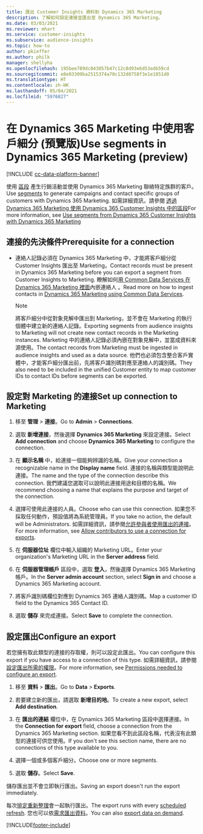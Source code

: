 ```yaml
---
title: 匯出 Customer Insights 資料到 Dynamics 365 Marketing
description: 了解如何設定連接並匯出至 Dynamics 365 Marketing。
ms.date: 03/03/2021
ms.reviewer: mhart
ms.service: customer-insights
ms.subservice: audience-insights
ms.topic: how-to
author: pkieffer
ms.author: philk
manager: shellyha
ms.openlocfilehash: 195bee789dc043057b47c12c8d93e6d53edb59cd
ms.sourcegitcommit: e8e03309ba2515374a70c132d0758f3e1e1851d0
ms.translationtype: HT
ms.contentlocale: zh-HK
ms.lasthandoff: 05/04/2021
ms.locfileid: "5976827"
---
```

# <a name="use-segments-in-dynamics-365-marketing-preview"></a><span data-ttu-id="e29aa-103">在 Dynamics 365 Marketing 中使用客戶細分 (預覽版)</span><span class="sxs-lookup"><span data-stu-id="e29aa-103">Use segments in Dynamics 365 Marketing (preview)</span></span>

[!INCLUDE [cc-data-platform-banner](../includes/cc-data-platform-banner.md)]

<span data-ttu-id="e29aa-104">使用 [區段](segments.md) 產生行銷活動並使用 Dynamics 365 Marketing 聯絡特定族群的客戶。</span><span class="sxs-lookup"><span data-stu-id="e29aa-104">Use [segments](segments.md) to generate campaigns and contact specific groups of customers with Dynamics 365 Marketing.</span></span> <span data-ttu-id="e29aa-105">如需詳細資訊，請參閱 [透過 Dynamics 365 Marketing 使用 Dynamics 365 Customer Insights 中的區段](/dynamics365/marketing/customer-insights-segments)</span><span class="sxs-lookup"><span data-stu-id="e29aa-105">For more information, see [Use segments from Dynamics 365 Customer Insights with Dynamics 365 Marketing](/dynamics365/marketing/customer-insights-segments)</span></span>

## <a name="prerequisite-for-a-connection"></a><span data-ttu-id="e29aa-106">連接的先決條件</span><span class="sxs-lookup"><span data-stu-id="e29aa-106">Prerequisite for a connection</span></span>

- <span data-ttu-id="e29aa-107">連絡人記錄必須在 Dynamics 365 Marketing 中，才能將客戶細分從 Customer Insights 匯出至 Marketing。</span><span class="sxs-lookup"><span data-stu-id="e29aa-107">Contact records must be present in Dynamics 365 Marketing before you can export a segment from Customer Insights to Marketing.</span></span> <span data-ttu-id="e29aa-108">瞭解如何[用 Common Data Services 在 Dynamics 365 Marketing 裡面](connect-power-query.md)內嵌連絡人 。</span><span class="sxs-lookup"><span data-stu-id="e29aa-108">Read more on how to ingest contacts in [Dynamics 365 Marketing using Common Data Services](connect-power-query.md).</span></span>

  > [!NOTE]
  > <span data-ttu-id="e29aa-109">將客戶細分中從對象見解中匯出到 Marketing，並不會在 Marketing 的執行個體中建立新的連絡人記錄。</span><span class="sxs-lookup"><span data-stu-id="e29aa-109">Exporting segments from audience insights to Marketing will not create new contact records in the Marketing instances.</span></span> <span data-ttu-id="e29aa-110">Marketing 中的連絡人記錄必須內嵌在對象見解中，並當成資料來源使用。</span><span class="sxs-lookup"><span data-stu-id="e29aa-110">The contact records from Marketing must be ingested in audience insights and used as a data source.</span></span> <span data-ttu-id="e29aa-111">他們也必須包含整合客戶實體中，才能客戶細分匯出前，先將客戶識別碼對應至連絡人的識別碼。</span><span class="sxs-lookup"><span data-stu-id="e29aa-111">They also need to be included in the unified Customer entity to map customer IDs to contact IDs before segments can be exported.</span></span>

## <a name="set-up-connection-to-marketing"></a><span data-ttu-id="e29aa-112">設定對 Marketing 的連接</span><span class="sxs-lookup"><span data-stu-id="e29aa-112">Set up connection to Marketing</span></span>

1. <span data-ttu-id="e29aa-113">移至 **管理** > **連接**。</span><span class="sxs-lookup"><span data-stu-id="e29aa-113">Go to **Admin** > **Connections**.</span></span>

1. <span data-ttu-id="e29aa-114">選取 **新增連接**，然後選擇 **Dynamics 365 Marketing** 來設定連接。</span><span class="sxs-lookup"><span data-stu-id="e29aa-114">Select **Add connection** and choose **Dynamics 365 Marketing** to configure the connection.</span></span>

1. <span data-ttu-id="e29aa-115">在 **顯示名稱** 中，給連接一個能夠辨識的名稱。</span><span class="sxs-lookup"><span data-stu-id="e29aa-115">Give your connection a recognizable name in the **Display name** field.</span></span> <span data-ttu-id="e29aa-116">連接的名稱與類型能說明此連接。</span><span class="sxs-lookup"><span data-stu-id="e29aa-116">The name and the type of the connection describe this connection.</span></span> <span data-ttu-id="e29aa-117">我們建議您選取可以說明此連接用途和目標的名稱。</span><span class="sxs-lookup"><span data-stu-id="e29aa-117">We recommend choosing a name that explains the purpose and target of the connection.</span></span>

1. <span data-ttu-id="e29aa-118">選擇可使用此連接的人員。</span><span class="sxs-lookup"><span data-stu-id="e29aa-118">Choose who can use this connection.</span></span> <span data-ttu-id="e29aa-119">如果您不採取任何動作，預設值將為系統管理員。</span><span class="sxs-lookup"><span data-stu-id="e29aa-119">If you take no action, the default will be Administrators.</span></span> <span data-ttu-id="e29aa-120">如需詳細資訊，請參閱[允許參與者使用匯出的連接](connections.md#allow-contributors-to-use-a-connection-for-exports)。</span><span class="sxs-lookup"><span data-stu-id="e29aa-120">For more information, see [Allow contributors to use a connection for exports](connections.md#allow-contributors-to-use-a-connection-for-exports).</span></span>

1. <span data-ttu-id="e29aa-121">在 **伺服器位址** 欄位中輸入組織的 Marketing URL。</span><span class="sxs-lookup"><span data-stu-id="e29aa-121">Enter your organization's Marketing URL in the **Server address** field.</span></span>

1. <span data-ttu-id="e29aa-122">在 **伺服器管理帳戶** 區段中，選取 **登入**，然後選擇 Dynamics 365 Marketing 帳戶。</span><span class="sxs-lookup"><span data-stu-id="e29aa-122">In the **Server admin account** section, select **Sign in** and choose a Dynamics 365 Marketing account.</span></span>

1. <span data-ttu-id="e29aa-123">將客戶識別碼欄位對應到 Dynamics 365 連絡人識別碼。</span><span class="sxs-lookup"><span data-stu-id="e29aa-123">Map a customer ID field to the Dynamics 365 Contact ID.</span></span>

1. <span data-ttu-id="e29aa-124">選取 **儲存** 來完成連接。</span><span class="sxs-lookup"><span data-stu-id="e29aa-124">Select **Save** to complete the connection.</span></span> 

## <a name="configure-an-export"></a><span data-ttu-id="e29aa-125">設定匯出</span><span class="sxs-lookup"><span data-stu-id="e29aa-125">Configure an export</span></span>

<span data-ttu-id="e29aa-126">若您擁有取此類型的連接的存取權，則可以設定此匯出。</span><span class="sxs-lookup"><span data-stu-id="e29aa-126">You can configure this export if you have access to a connection of this type.</span></span> <span data-ttu-id="e29aa-127">如需詳細資訊，請參閱[設定匯出所需的權限](export-destinations.md#set-up-a-new-export)。</span><span class="sxs-lookup"><span data-stu-id="e29aa-127">For more information, see [Permissions needed to configure an export](export-destinations.md#set-up-a-new-export).</span></span>

1. <span data-ttu-id="e29aa-128">移至 **資料** > **匯出**。</span><span class="sxs-lookup"><span data-stu-id="e29aa-128">Go to **Data** > **Exports**.</span></span>

1. <span data-ttu-id="e29aa-129">若要建立新的匯出，請選取 **新增目的地**。</span><span class="sxs-lookup"><span data-stu-id="e29aa-129">To create a new export, select **Add destination**.</span></span>

1. <span data-ttu-id="e29aa-130">在 **匯出的連結** 欄位中，在 Dynamics 365 Marketing 區段中選擇連接。</span><span class="sxs-lookup"><span data-stu-id="e29aa-130">In the **Connection for export** field, choose a connection from the Dynamics 365 Marketing section.</span></span> <span data-ttu-id="e29aa-131">如果您看不到此區段名稱，代表沒有此類型的連接可供您使用。</span><span class="sxs-lookup"><span data-stu-id="e29aa-131">If you don't see this section name, there are no connections of this type available to you.</span></span>

1. <span data-ttu-id="e29aa-132">選擇一個或多個客戶細分。</span><span class="sxs-lookup"><span data-stu-id="e29aa-132">Choose one or more segments.</span></span>

1. <span data-ttu-id="e29aa-133">選取 **儲存**。</span><span class="sxs-lookup"><span data-stu-id="e29aa-133">Select **Save**.</span></span>

<span data-ttu-id="e29aa-134">儲存匯出並不會立即執行匯出。</span><span class="sxs-lookup"><span data-stu-id="e29aa-134">Saving an export doesn't run the export immediately.</span></span>

<span data-ttu-id="e29aa-135">每次[排定重新整理](system.md#schedule-tab)會一起執行匯出。</span><span class="sxs-lookup"><span data-stu-id="e29aa-135">The export runs with every [scheduled refresh](system.md#schedule-tab).</span></span> <span data-ttu-id="e29aa-136">您也可以依[需求匯出資料](export-destinations.md#run-exports-on-demand)。</span><span class="sxs-lookup"><span data-stu-id="e29aa-136">You can also [export data on demand](export-destinations.md#run-exports-on-demand).</span></span> 

[!INCLUDE[footer-include](../includes/footer-banner.md)]
